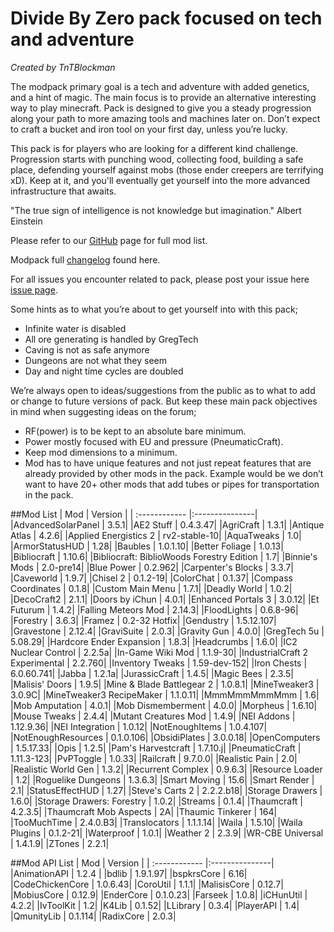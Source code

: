 # Divide By Zero pack focused on tech and adventure
*Created by TnTBlockman*

The modpack primary goal is a tech and adventure with added genetics, and a hint of magic. The main focus is to provide an alternative interesting way to play minecraft. Pack is designed to give you a steady progression along your path to more amazing tools and machines later on. Don’t expect to craft a bucket and iron tool on your first day, unless you’re lucky.

This pack is for players who are looking for a different kind challenge. Progression starts with punching wood, collecting food, building a safe place, defending yourself against mobs (those ender creepers are terrifying xD). Keep at it, and you'll eventually get yourself into the more advanced infrastructure that awaits.

"The true sign of intelligence is not knowledge but imagination."
Albert Einstein

Please refer to our [GitHub](https://github.com/tntblockman/TnTpack-Modpack) page for full mod list.

Modpack full [changelog](https://github.com/tntblockman/TnTpack-Modpack/blob/master/changelog) found here.

For all issues you encounter related to pack, please post your issue here [issue page](https://github.com/tntblockman/TnTpack-Modpack/issues).

Some hints as to what you’re about to get yourself into with this pack;

* Infinite water is disabled 
* All ore generating is handled by GregTech
* Caving is not as safe anymore
* Dungeons are not what they seem
* Day and night time cycles are doubled

We’re always open to ideas/suggestions from the public as to what to add or change to future versions of pack.  But keep these main pack objectives in mind when suggesting ideas on the forum;

* RF(power) is to be kept to an absolute bare minimum.
* Power mostly focused with EU and pressure (PneumaticCraft).
* Keep mod dimensions to a minimum.
* Mod has to have unique features and not just repeat features that are already provided by other mods in the pack.        Example would be we don’t want to have 20+ other mods that add tubes or pipes for transportation in the pack. 

##Mod List
| Mod | Version |
| :------------ |:---------------|
|AdvancedSolarPanel	| 3.5.1|
|AE2 Stuff |	0.4.3.47|
|AgriCraft |	1.3.1|
|Antique Atlas |	4.2.6|
|Applied Energistics 2 |	rv2-stable-10|
|AquaTweaks |	1.0|
|ArmorStatusHUD |	1.28|
|Baubles |	1.0.1.10|
|Better Foliage |	1.0.13|
|Bibliocraft |	1.10.6|
|Bibliocraft: BiblioWoods Forestry Edition |	1.7|
|Binnie's Mods |	2.0-pre14|
|Blue Power |	0.2.962|
|Carpenter's Blocks |	3.3.7|
|Caveworld |	1.9.7|
|Chisel 2	| 0.1.2-19|
|ColorChat |	0.1.37|
|Compass Coordinates |	0.1.8|
|Custom Main Menu |	1.7.1|
|Deadly World |	1.0.2|
|DecoCraft2 |	2.1.1|
|Doors by iChun |	4.0.1|
|Enhanced Portals 3 |	3.0.12|
|Et Futurum |	1.4.2|
|Falling Meteors Mod |	2.14.3|
|FloodLights |	0.6.8-96|
|Forestry	| 3.6.3|
|Framez	| 0.2-32 Hotfix|
|Gendustry	| 1.5.12.107|
|Gravestone	| 2.12.4|
|GraviSuite	| 2.0.3|
|Gravity Gun	| 4.0.0|
|GregTech	5u | 5.08.29|
|Hardcore Ender Expansion	| 1.8.3|
|Headcrumbs	| 1.6.0|
|IC2 Nuclear Control	| 2.2.5a|
|In-Game Wiki Mod	| 1.1.9-30|
|IndustrialCraft 2 Experimental	| 2.2.760|
|Inventory Tweaks	| 1.59-dev-152|
|Iron Chests	| 6.0.60.741|
|Jabba	| 1.2.1a|
|JurassicCraft	| 1.4.5|
|Magic Bees	| 2.3.5|
|Malisis' Doors	| 1.9.5|
|Mine & Blade Battlegear 2	| 1.0.8.1|
|MineTweaker3	| 3.0.9C|
|MineTweaker3 RecipeMaker	| 1.1.0.11|
|MmmMmmMmmMmm	| 1.6|
|Mob Amputation	| 4.0.1|
|Mob Dismemberment	| 4.0.0|
|Morpheus	| 1.6.10|
|Mouse Tweaks	| 2.4.4|
|Mutant Creatures Mod	| 1.4.9|
|NEI Addons	| 1.12.9.36|
|NEI Integration	| 1.0.12|
|NotEnoughItems	| 1.0.4.107|
|NotEnoughResources	| 0.1.0.106|
|ObsidiPlates	| 3.0.0.18|
|OpenComputers	| 1.5.17.33|
|Opis	| 1.2.5|
|Pam's Harvestcraft	| 1.7.10.j|
|PneumaticCraft	| 1.11.3-123|
|PvPToggle	| 1.0.33|
|Railcraft	| 9.7.0.0|
|Realistic Pain	| 2.0|
|Realistic World Gen	| 1.3.2|
|Recurrent Complex	| 0.9.6.3|
|Resource Loader	| 1.2|
|Roguelike Dungeons	| 1.3.6.3|
|Smart Moving	| 15.6|
|Smart Render	| 2.1|
|StatusEffectHUD	| 1.27|
|Steve's Carts 2	| 2.2.2.b18|
|Storage Drawers	| 1.6.0|
|Storage Drawers: Forestry	| 1.0.2|
|Streams	| 0.1.4|
|Thaumcraft	| 4.2.3.5|
|Thaumcraft Mob Aspects	| 2A|
|Thaumic Tinkerer	| 164|
|TooMuchTime	| 2.4.0.B3|
|Translocators	| 1.1.1.14|
|Waila	| 1.5.10|
|Waila Plugins	| 0.1.2-21|
|Waterproof	| 1.0.1|
|Weather 2	| 2.3.9|
|WR-CBE Universal	| 1.4.1.9|
|ZTones	| 2.2.1|

##Mod API List
| Mod | Version |
| :------------ |:---------------|	
|AnimationAPI	| 1.2.4 |
|bdlib	| 1.9.1.97|
|bspkrsCore	| 6.16|
|CodeChickenCore	| 1.0.6.43|
|CoroUtil	| 1.1.1|
|MalisisCore	| 0.12.7|
|MobiusCore	| 0.12.9|
|EnderCore	| 0.1.0.23|
|Farseek	| 1.0.8|
|iCHunUtil	| 4.2.2|
|IvToolKit	| 1.2|
|K4Lib	| 0.1.52|
|LLibrary	| 0.3.4|
|PlayerAPI	| 1.4|
|QmunityLib	| 0.1.114|
|RadixCore	| 2.0.3|
